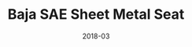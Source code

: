 ---
layout: ../../layouts/ProjectPage.astro
title: "Baja SAE Sheet Metal Seat"
tags: ["3D Modelling","Fabrication","Iterative Design","Prototyping","Solidworks"]
links: []
description: "Custom bucket seat made of aluminum sheet metal for use in the Baja SAE car."
date: "2018-03"
---